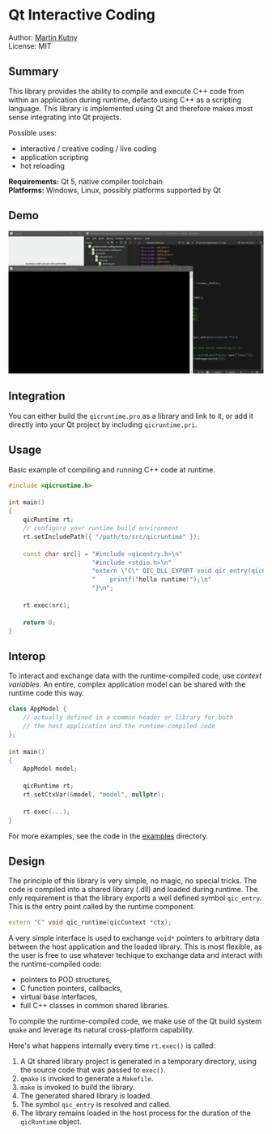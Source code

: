 # Qt Interactive Coding

Author: [Martin Kutny](https://kutny.net/) \
License: MIT

## Summary

This library provides the ability to compile and execute C++ code from within
an application during runtime, defacto using C++ as a scripting language. This
library is implemented using Qt and therefore makes most sense integrating into
Qt projects.

Possible uses:

- interactive / creative coding / live coding
- application scripting
- hot reloading

**Requirements:** Qt 5, native compiler toolchain \
**Platforms:** Windows, Linux, possibly platforms supported by Qt

## Demo

![demo gif](demo1.gif)

## Integration

You can either build the `qicruntime.pro` as a library and link to it, or add
it directly into your Qt project by including `qicruntime.pri`.

## Usage

Basic example of compiling and running C++ code at runtime.

``` c++
#include <qicruntime.h>

int main()
{
    qicRuntime rt;
    // configure your runtime build environment
    rt.setIncludePath({ "/path/to/src/qicruntime" });

    const char src[] = "#include <qicentry.h>\n"
                       "#include <stdio.h>\n"
                       "extern \"C\" QIC_DLL_EXPORT void qic_entry(qicContext *ctx) {\n"
                       "    printf("hello runtime!");\n"
                       "}\n";

    rt.exec(src);

    return 0;
}
```

## Interop

To interact and exchange data with the runtime-compiled code, use *context
variables*. An entire, complex application model can be shared with the runtime
code this way.

``` c++
class AppModel {
    // actually defined in a common header or library for both
    // the host application and the runtime-compiled code
};

int main()
{
    AppModel model;

    qicRuntime rt;
    rt.setCtxVar(&model, "model", nullptr);

    rt.exec(...);
}
```

For more examples, see the code in the [examples](src/examples/) directory.

## Design

The principle of this library is very simple, no magic, no special tricks. The
code is compiled into a shared library (.dll) and loaded during runtime. The
only requirement is that the library exports a well defined symbol `qic_entry`.
This is the entry point called by the runtime component.

``` c++
extern "C" void qic_runtime(qicContext *ctx);
```

A very simple interface is used to exchange `void*` pointers to arbitrary data
between the host application and the loaded library. This is most flexible, as
the user is free to use whatever techique to exchange data and interact with
the runtime-compiled code:

- pointers to POD structures,
- C function pointers, callbacks,
- virtual base interfaces,
- full C++ classes in common shared libraries.

To compile the runtime-compiled code, we make use of the Qt build system `qmake`
and leverage its natural cross-platform capability.

Here's what happens internally every time `rt.exec()` is called:

1. A Qt shared library project is generated in a temporary directory, using the
source code that was passed to `exec()`.
2. `qmake` is invoked to generate a `Makefile`.
3. `make` is invoked to build the library.
4. The generated shared library is loaded.
5. The symbol `qic_entry` is resolved and called.
6. The library remains loaded in the host process for the duration of the
`qicRuntime` object.
